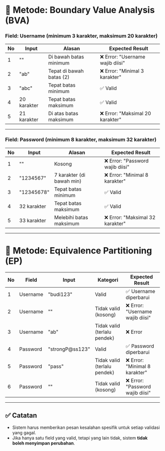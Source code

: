 # 🧪 Metode: Boundary Value Analysis (BVA)

### Field: Username (minimum 3 karakter, maksimum 20 karakter)
| No | Input               | Alasan                    | Expected Result           |
|----|---------------------|---------------------------|----------------------------|
| 1  | ""                  | Di bawah batas minimum    | ❌ Error: "Username wajib diisi" |
| 2  | "ab"                | Tepat di bawah batas (2)  | ❌ Error: "Minimal 3 karakter"   |
| 3  | "abc"               | Tepat batas minimum       | ✅ Valid                    |
| 4  | 20 karakter         | Tepat batas maksimum      | ✅ Valid                    |
| 5  | 21 karakter         | Di atas batas maksimum    | ❌ Error: "Maksimal 20 karakter"|

---

### Field: Password (minimum 8 karakter, maksimum 32 karakter)
| No | Input               | Alasan                    | Expected Result            |
|----|---------------------|---------------------------|-----------------------------|
| 1  | ""                  | Kosong                    | ❌ Error: "Password wajib diisi" |
| 2  | "1234567"           | 7 karakter (di bawah min) | ❌ Error: "Minimal 8 karakter"   |
| 3  | "12345678"          | Tepat batas minimum       | ✅ Valid                     |
| 4  | 32 karakter         | Tepat batas maksimum      | ✅ Valid                     |
| 5  | 33 karakter         | Melebihi batas maksimum   | ❌ Error: "Maksimal 32 karakter" |

---

# 🧪 Metode: Equivalence Partitioning (EP)

| No | Field     | Input               | Kategori                 | Expected Result           |
|----|-----------|---------------------|--------------------------|---------------------------|
| 1  | Username  | "budi123"           | Valid                    | ✅ Username diperbarui    |
| 2  | Username  | ""                  | Tidak valid (kosong)     | ❌ Error: "Username wajib diisi" |
| 3  | Username  | "ab"                | Tidak valid (terlalu pendek) | ❌ Error                 |
| 4  | Password  | "strongP@ss123"     | Valid                    | ✅ Password diperbarui    |
| 5  | Password  | "pass"              | Tidak valid (terlalu pendek) | ❌ Error: "Minimal 8 karakter" |
| 6  | Password  | ""                  | Tidak valid (kosong)     | ❌ Error: "Password wajib diisi" |

---

## ✅ Catatan
- Sistem harus memberikan pesan kesalahan spesifik untuk setiap validasi yang gagal.
- Jika hanya satu field yang valid, tetapi yang lain tidak, sistem **tidak boleh menyimpan perubahan**.

